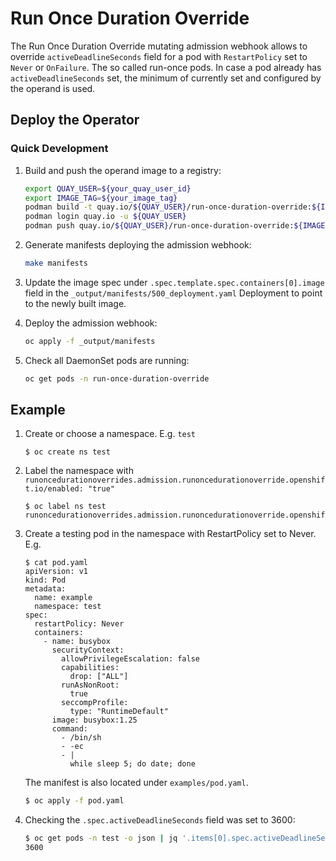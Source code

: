 # Run Once Duration Override 

The Run Once Duration Override mutating admission webhook allows to override `activeDeadlineSeconds` field
for a pod with `RestartPolicy` set to `Never` or `OnFailure`. The so called run-once pods.
In case a pod already has `activeDeadlineSeconds` set, the minimum of currently set and
configured by the operand is used.

## Deploy the Operator

### Quick Development

1. Build and push the operand image to a registry:
   ```sh
   export QUAY_USER=${your_quay_user_id}
   export IMAGE_TAG=${your_image_tag}
   podman build -t quay.io/${QUAY_USER}/run-once-duration-override:${IMAGE_TAG} .
   podman login quay.io -u ${QUAY_USER}
   podman push quay.io/${QUAY_USER}/run-once-duration-override:${IMAGE_TAG}
   ```

1. Generate manifests deploying the admission webhook:
   ```sh
   make manifests
   ```

1. Update the image spec under `.spec.template.spec.containers[0].image` field in the `_output/manifests/500_deployment.yaml` Deployment to point to the newly built image.

1. Deploy the admission webhook:
   ```sh
   oc apply -f _output/manifests
   ```

1. Check all DaemonSet pods are running:
   ```sh
   oc get pods -n run-once-duration-override
   ```

## Example

1. Create or choose a namespace. E.g. `test`
   ```
   $ oc create ns test
   ```

1. Label the namespace with `runoncedurationoverrides.admission.runoncedurationoverride.openshift.io/enabled: "true"`
   ```
   $ oc label ns test runoncedurationoverrides.admission.runoncedurationoverride.openshift.io/enabled=true
   ```

1. Create a testing pod in the namespace with RestartPolicy set to Never. E.g.
   ```
   $ cat pod.yaml
   apiVersion: v1
   kind: Pod
   metadata:
     name: example
     namespace: test
   spec:
     restartPolicy: Never
     containers:
       - name: busybox
         securityContext:
           allowPrivilegeEscalation: false
           capabilities:
             drop: ["ALL"]
           runAsNonRoot:
             true
           seccompProfile:
             type: "RuntimeDefault"
         image: busybox:1.25
         command:
           - /bin/sh
           - -ec
           - |
             while sleep 5; do date; done
   ```
   The manifest is also located under `examples/pod.yaml`.

   ```sh
   $ oc apply -f pod.yaml
   ```

1. Checking the `.spec.activeDeadlineSeconds` field was set to 3600:
   ```sh
   $ oc get pods -n test -o json | jq '.items[0].spec.activeDeadlineSeconds'
   3600
   ```
